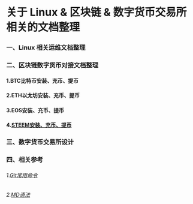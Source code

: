 # 关于 Linux & 区块链 & 数字货币交易所相关的文档整理

### 一、Linux 相关运维文档整理


### 二、区块链数字货币对接文档整理
#### 1.BTC比特币安装、充币、提币
#### 2.ETH以太坊安装、充币、提币
#### 3.EOS安装、充币、提币
#### 4.[STEEM安装、充币、提币](doc/STEEM.md)


### 三、数字货币交易所设计








### 四、相关参考 
###### 1.[Git常用命令](http://www.cnblogs.com/chenwolong/p/GIT.html)
###### 2.[MD语法](https://www.cnblogs.com/liugang-vip/p/6337580.html)
